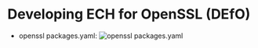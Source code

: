 # Developing ECH for OpenSSL (DEfO)

* openssl packages.yaml: ![openssl packages.yaml](https://github.com/defo-project/openssl/actions/workflows/packages.yaml/badge.svg)
